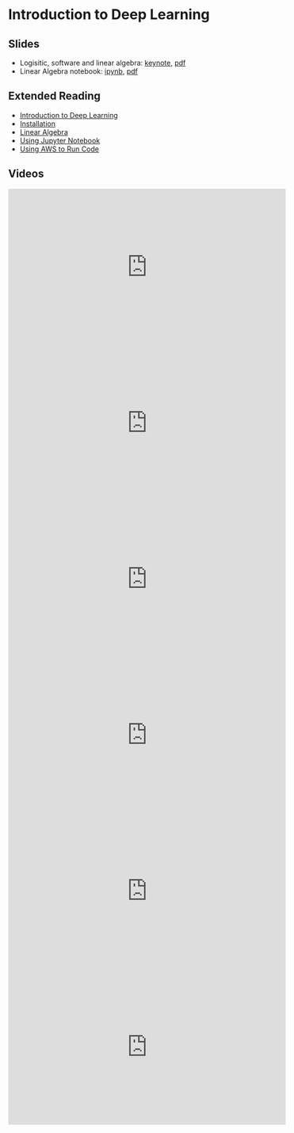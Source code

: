# Introduction to Deep Learning

## Slides

* Logisitic, software and linear algebra:
[keynote](https://github.com/d2l-ai/berkeley-stat-157/raw/master/slides/1_22/1-Logistics.key), [pdf](https://github.com/d2l-ai/berkeley-stat-157/raw/master/slides/1_22/1-Logistics.pdf)
* Linear Algebra notebook: [ipynb](https://github.com/d2l-ai/berkeley-stat-157/blob/master/slides/1_22/linear-algebra.ipynb), [pdf](https://github.com/d2l-ai/berkeley-stat-157/blob/master/slides/1_22/linear-algebra.pdf)

## Extended Reading

* [Introduction to Deep Learning](https://d2l.ai/chapter_introduction/deep-learning-intro.html)
* [Installation](https://d2l.ai/chapter_crashcourse/install.html)
* [Linear Algebra](https://d2l.ai/chapter_crashcourse/linear-algebra.html)
* [Using Jupyter Notebook](https://d2l.ai/chapter_appendix/jupyter.html)
* [Using AWS to Run Code](https://d2l.ai/chapter_appendix/aws.html)

## Videos

<center><iframe width="560" height="315" src="https://www.youtube.com/embed/N17ovGpUz3M" frameborder="0" allowfullscreen></iframe></center>

<center><iframe width="560" height="315" src="https://www.youtube.com/embed/f_gP3KaeJV8" frameborder="0" allowfullscreen></iframe></center>

<center><iframe width="560" height="315" src="https://www.youtube.com/embed/clWLNb3-rps" frameborder="0" allowfullscreen></iframe></center>

<center><iframe width="560" height="315" src="https://www.youtube.com/embed/bVLXubD9wcI" frameborder="0" allowfullscreen></iframe></center>

<center><iframe width="560" height="315" src="https://www.youtube.com/embed/rPcQcHZhWeE" frameborder="0" allowfullscreen></iframe></center>

<center><iframe width="560" height="315" src="https://www.youtube.com/embed/OCyc0bCRVgE" frameborder="0" allowfullscreen></iframe></center>


